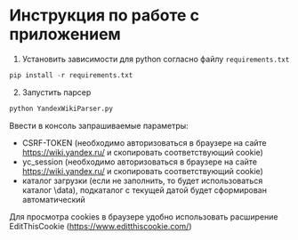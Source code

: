 ﻿# Инструкция по работе с приложением

1. Установить зависимости для python согласно файлу `requirements.txt`
```python
pip install -r requirements.txt
```

2. Запустить парсер
```python
python YandexWikiParser.py
```

Ввести в консоль запрашиваемые параметры:
- CSRF-TOKEN (необходимо авторизоваться в браузере на сайте https://wiki.yandex.ru/ и скопировать соответствующий cookie)
- yc_session (необходимо авторизоваться в браузере на сайте https://wiki.yandex.ru/ и скопировать соответствующий cookie)
- каталог загрузки (если не заполнить, то будет использоваться каталог \data), подкаталог с текущей датой будет сформирован автоматический

Для просмотра cookies в браузере удобно использовать расширение EditThisCookie (https://www.editthiscookie.com/)